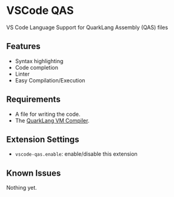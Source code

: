# VSCode QAS

VS Code Language Support for QuarkLang Assembly (QAS) files

## Features

- Syntax highlighting
- Code completion
- Linter
- Easy Compilation/Execution

## Requirements

- A file for writing the code.
- The [QuarkLang VM Compiler](https://github.com/Sid110307/quarklang-vm).

## Extension Settings

- `vscode-qas.enable`: enable/disable this extension

## Known Issues

Nothing yet.
